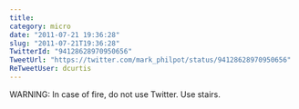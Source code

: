 ```yaml
---
title: 
category: micro
date: "2011-07-21 19:36:28"
slug: "2011-07-21T19:36:28"
TwitterId: "94128628970950656"
TweetUrl: "https://twitter.com/mark_philpot/status/94128628970950656"
ReTweetUser: dcurtis
---
```


<i class="fa fa-retweet" aria-hidden="true"></i> WARNING: In case of fire, do
not use Twitter. Use stairs.

